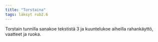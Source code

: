 ```yaml
---
title: "Torstaina"
tags: läksyt rub2.6
---
```


Torstain tunnilla sanakoe tekstistä 3 ja kuuntelukoe aiheilla rahankäyttö, vaatteet ja ruoka.
